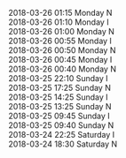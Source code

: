2018-03-26 01:15 Monday  N  
2018-03-26 01:10 Monday  I  
2018-03-26 01:00 Monday  N  
2018-03-26 00:55 Monday  I  
2018-03-26 00:50 Monday  N  
2018-03-26 00:45 Monday  I  
2018-03-26 00:40 Monday  N  
2018-03-25 22:10 Sunday  I  
2018-03-25 17:25 Sunday  N  
2018-03-25 14:25 Sunday  I  
2018-03-25 13:25 Sunday  N  
2018-03-25 09:45 Sunday  I  
2018-03-25 09:40 Sunday  N  
2018-03-24 22:25 Saturday  I  
2018-03-24 18:30 Saturday  N  
